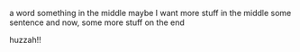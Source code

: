 a word
something in the middle
maybe I want more stuff in the middle
some sentence
and now, some more stuff on the end

huzzah!!
